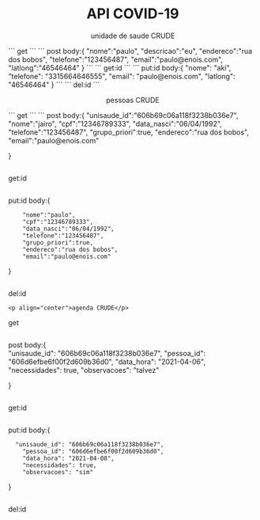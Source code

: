 <h1 align="center">API COVID-19</h1>

<p align="center">unidade de saude CRUDE</p>
```
get
```
``` 
post 
body:{       
        "nome":"paulo",
        "descricao":"eu",
        "endereco":"rua dos bobos",
        "telefone":"123456487",
        "email":"paulo@enois.com",
        "latlong":"46546464"
}
```
```
get:id
```
```
put:id 
body:{
    "nome": "aki",
    "telefone": "3315664646555",
    "email": "paulo@enois.com",
    "latlong": "46546464"
}
```
```
del:id
```


<p align="center">pessoas CRUDE</p>
```
get
```
``` 
post 
body:{       
        "unisaude_id":"606b69c06a118f3238b036e7",
        "nome":"jairo",
        "cpf":"12346789333",
        "data_nasci":"06/04/1992",
        "telefone":"123456487",
        "grupo_priori":true,
        "endereco":"rua dos bobos",
        "email":"paulo@enois.com"
 
}
```
```
get:id
```
```
put:id 
body:{       

        "nome":"paulo",
        "cpf":"12346789333",
        "data_nasci":"06/04/1992",
        "telefone":"123456487",
        "grupo_priori":true,
        "endereco":"rua dos bobos",
        "email":"paulo@enois.com"
 
}
```
```
del:id
```
<p align="center">agenda CRUDE</p>
```
get
```
``` 
post 
body:{       
        "unisaude_id": "606b69c06a118f3238b036e7",
        "pessoa_id": "606d6efbe6f00f2d609b36d0",
        "data_hora": "2021-04-06",
        "necessidades": true,
        "observacoes": "talvez"
 
}
```
```
get:id
```
```
put:id 
body:{       

      "unisaude_id": "606b69c06a118f3238b036e7",
        "pessoa_id": "606d6efbe6f00f2d609b36d0",
        "data_hora": "2021-04-08",
        "necessidades": true,
        "observacoes": "sim"
 
}
```
```
del:id
```